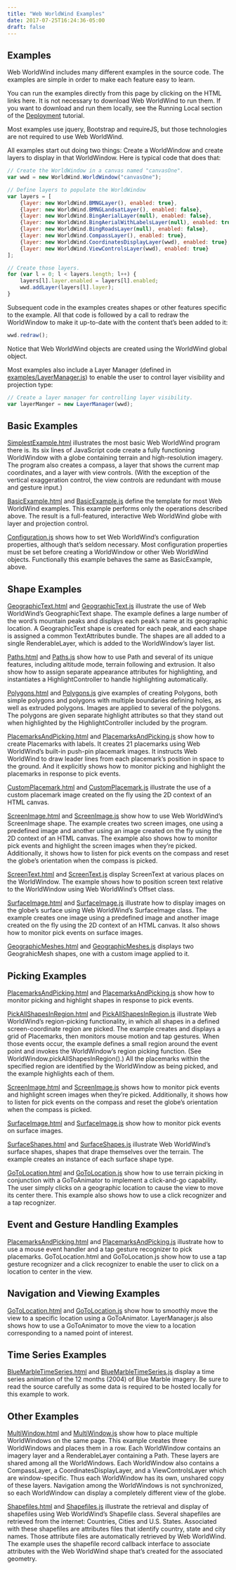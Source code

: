 ```yaml
---
title: "Web WorldWind Examples"
date: 2017-07-25T16:24:36-05:00
draft: false
---
```


## Examples

Web WorldWind includes many different examples in the source code. The examples are simple in order to make each feature easy to learn.

You can run the examples directly from this page by clicking on the HTML links here. It is not necessary to download Web WorldWind to run them. If you want to download and run them locally, see the Running Local section of the [Deployment](/web/tutorials/deployment/) tutorial.

Most examples use jquery, Bootstrap and requireJS, but those technologies are not required to use Web WorldWind.

All examples start out doing two things: Create a WorldWindow and create layers to display in that WorldWindow.  Here is typical code that does that:

```javascript
// Create the WorldWindow in a canvas named "canvasOne".
var wwd = new WorldWind.WorldWindow("canvasOne");

// Define layers to populate the WorldWindow
var layers = [
    {layer: new WorldWind.BMNGLayer(), enabled: true},
    {layer: new WorldWind.BMNGLandsatLayer(), enabled: false},
    {layer: new WorldWind.BingAerialLayer(null), enabled: false},
    {layer: new WorldWind.BingAerialWithLabelsLayer(null), enabled: true},
    {layer: new WorldWind.BingRoadsLayer(null), enabled: false},
    {layer: new WorldWind.CompassLayer(), enabled: true},
    {layer: new WorldWind.CoordinatesDisplayLayer(wwd), enabled: true},
    {layer: new WorldWind.ViewControlsLayer(wwd), enabled: true}
];

// Create those layers.
for (var l = 0; l < layers.length; l++) {
    layers[l].layer.enabled = layers[l].enabled;
    wwd.addLayer(layers[l].layer);
}
```

Subsequent code in the examples creates shapes or other features specific to the example. All that code is followed by a call to redraw the WorldWindow to make it up-to-date with the content that’s been added to it:

```javascript
wwd.redraw();
```

Notice that Web WorldWind objects are created using the WorldWind global object.

Most examples also include a Layer Manager (defined in [examples/LayerManager.js](https://github.com/NASAWorldWind/WebWorldWind/blob/develop/examples/LayerManager.js)) to enable the user to control layer visibility and projection type:

```javascript
// Create a layer manager for controlling layer visibility.
var layerManger = new LayerManager(wwd);
```

## Basic Examples

[SimplestExample.html](https://github.com/NASAWorldWind/WebWorldWind/blob/develop/examples/SimplestExample.html) illustrates the most basic Web WorldWind program there is. Its six lines of JavaScript code create a fully functioning WorldWindow with a globe containing terrain and high-resolution imagery. The program also creates a compass, a layer that shows the current map coordinates, and a layer with view controls. (With the exception of the vertical exaggeration control, the view controls are redundant with mouse and gesture input.)

[BasicExample.html](https://github.com/NASAWorldWind/WebWorldWind/blob/develop/examples/BasicExample.html) and [BasicExample.js](https://github.com/NASAWorldWind/WebWorldWind/blob/develop/examples/BasicExample.js) define the template for most Web WorldWind examples. This example performs only the operations described above. The result is a full-featured, interactive Web WorldWind globe with layer and projection control.

[Configuration.js](https://github.com/NASAWorldWind/WebWorldWind/blob/develop/examples/Configuration.js) shows how to set Web WorldWind’s configuration properties, although that’s seldom necessary. Most configuration properties must be set before creating a WorldWindow or other Web WorldWind objects. Functionally this example behaves the same as BasicExample, above.

## Shape Examples

[GeographicText.html](https://github.com/NASAWorldWind/WebWorldWind/blob/develop/examples/GeographicText.html) and [GeographicText.js](https://github.com/NASAWorldWind/WebWorldWind/blob/develop/examples/GeographicText.js) illustrate the use of Web WorldWind’s GeographicText shape. The example defines a large number of the word’s mountain peaks and displays each peak’s name at its geographic location. A GeographicText shape is created for each peak, and each shape is assigned a common TextAttributes bundle. The shapes are all added to a single RenderableLayer, which is added to the WorldWindow’s layer list.

[Paths.html](https://github.com/NASAWorldWind/WebWorldWind/blob/develop/examples/Paths.html) and [Paths.js](https://github.com/NASAWorldWind/WebWorldWind/blob/develop/examples/Paths.js) show how to use Path and several of its unique features, including altitude mode, terrain following and extrusion. It also show how to assign separate appearance attributes for highlighting, and  instantiates a HighlightController to handle highlighting automatically.

[Polygons.html](https://github.com/NASAWorldWind/WebWorldWind/blob/develop/examples/Polygons.html) and [Polygons.js](https://github.com/NASAWorldWind/WebWorldWind/blob/develop/examples/Polygons.js) give examples of creating Polygons, both simple polygons and polygons with multiple boundaries defining holes, as well as extruded polygons. Images are applied to several of the polygons. The polygons are given separate highlight attributes so that they stand out when highlighted by the HighlightController included by the program.

[PlacemarksAndPicking.html](https://github.com/NASAWorldWind/WebWorldWind/blob/develop/examples/PlacemarksAndPicking.html) and [PlacemarksAndPicking.js](https://github.com/NASAWorldWind/WebWorldWind/blob/develop/examples/PlacemarksAndPicking.js) show how to create Placemarks with labels. It creates 21 placemarks using Web WorldWind’s built-in push-pin placemark images. It instructs Web WorldWind to draw leader lines from each placemark’s position in space to the ground. And it explicitly shows how to monitor picking and highlight the placemarks in response to pick events.

[CustomPlacemark.html](https://github.com/NASAWorldWind/WebWorldWind/blob/develop/examples/CustomPlacemark.html) and [CustomPlacemark.js](https://github.com/NASAWorldWind/WebWorldWind/blob/develop/examples/CustomPlacemark.js) illustrate the use of a custom placemark image created on the fly using the 2D context of an HTML canvas.

[ScreenImage.html](https://github.com/NASAWorldWind/WebWorldWind/blob/develop/examples/ScreenImage.html) and [ScreenImage.js](https://github.com/NASAWorldWind/WebWorldWind/blob/develop/examples/ScreenImage.js) show how to use Web WorldWind’s ScreenImage shape. The example creates two screen images, one using a predefined image and another using an image created on the fly using the 2D context of an HTML canvas. The example also shows how to monitor pick events and highlight the screen images when they’re picked. Additionally, it shows how to listen for pick events on the compass and reset the globe’s orientation when the compass is picked.

[ScreenText.html](https://github.com/NASAWorldWind/WebWorldWind/blob/develop/examples/ScreenText.html) and [ScreenText.js](https://github.com/NASAWorldWind/WebWorldWind/blob/develop/examples/ScreenText.js) display ScreenText at various places on the WorldWindow. The example shows how to position screen text relative to the WorldWindow using Web WorldWind’s Offset class.

[SurfaceImage.html](https://github.com/NASAWorldWind/WebWorldWind/blob/develop/examples/SurfaceImage.html) and [SurfaceImage.js](https://github.com/NASAWorldWind/WebWorldWind/blob/develop/examples/SurfaceImage.js) illustrate how to display images on the globe’s surface using Web WorldWind’s SurfaceImage class. The example creates one image using a predefined image and another image created on the fly using the 2D context of an HTML canvas. It also shows how to monitor pick events on surface images.

[GeographicMeshes.html](https://github.com/NASAWorldWind/WebWorldWind/blob/develop/examples/GeographicMeshes.html) and [GeographicMeshes.js](https://github.com/NASAWorldWind/WebWorldWind/blob/develop/examples/GeographicMeshes.js) displays two GeograhicMesh shapes, one with a custom image applied to it.

## Picking Examples

[PlacemarksAndPicking.html](https://github.com/NASAWorldWind/WebWorldWind/blob/develop/examples/PlacemarksAndPicking.html) and [PlacemarksAndPicking.js](https://github.com/NASAWorldWind/WebWorldWind/blob/develop/examples/PlacemarksAndPicking.js)  show how to monitor picking and highlight shapes in response to pick events.

[PickAllShapesInRegion.html](https://github.com/NASAWorldWind/WebWorldWind/blob/develop/examples/PickAllShapesInRegion.html) and [PickAllShapesInRegion.js](https://github.com/NASAWorldWind/WebWorldWind/blob/develop/examples/PickAllShapesInRegion.js) illustrate Web WorldWind’s region-picking functionality, in which all shapes in a defined screen-coordinate region are picked. The example creates and displays a grid of Placemarks, then monitors mouse motion and tap gestures. When those events occur, the example defines a small region around the event point and invokes the WorldWindow’s region picking function. (See WorldWindow.pickAllShapesInRegion().) All the placemarks within the specified region are identified by the WorldWindow as being picked, and the example highlights each of them.

[ScreenImage.html](https://github.com/NASAWorldWind/WebWorldWind/blob/develop/examples/ScreenImage.html) and [ScreenImage.js](https://github.com/NASAWorldWind/WebWorldWind/blob/develop/examples/ScreenImage.js) shows how to monitor pick events and highlight  screen images when they’re picked. Additionally, it shows how to listen for pick events on the compass and reset the globe’s orientation when the compass is picked.

[SurfaceImage.html](https://github.com/NASAWorldWind/WebWorldWind/blob/develop/examples/SurfaceImage.html) and [SurfaceImage.js](https://github.com/NASAWorldWind/WebWorldWind/blob/develop/examples/SurfaceImage.js) show how to monitor pick events on surface images.

[SurfaceShapes.html](https://github.com/NASAWorldWind/WebWorldWind/blob/develop/examples/SurfaceShapes.html) and [SurfaceShapes.js](https://github.com/NASAWorldWind/WebWorldWind/blob/develop/examples/SurfaceShapes.js) illustrate Web WorldWind’s surface shapes, shapes that drape themselves over the terrain. The example creates an instance of each surface shape type.

[GoToLocation.html](https://github.com/NASAWorldWind/WebWorldWind/blob/develop/examples/GoToLocation.html) and [GoToLocation.js](https://github.com/NASAWorldWind/WebWorldWind/blob/develop/examples/GoToLocation.js) show how to use terrain picking in conjunction with a GoToAnimator to implement a click-and-go capability. The user simply clicks on a geographic location to cause the view to move its center there. This example also shows how to use a click recognizer and a tap recognizer.

## Event and Gesture Handling Examples

[PlacemarksAndPicking.html](https://github.com/NASAWorldWind/WebWorldWind/blob/develop/examples/PlacemarksAndPicking.html) and [PlacemarksAndPicking.js](https://github.com/NASAWorldWind/WebWorldWind/blob/develop/examples/PlacemarksAndPicking.js) illustrate how to use a mouse event handler and a tap gesture recognizer to pick placemarks. GoToLocation.html and GoToLocation.js show how to use a tap gesture recognizer and a click recognizer to enable the user to click on a location to center in the view.

## Navigation and Viewing Examples

[GoToLocation.html](https://github.com/NASAWorldWind/WebWorldWind/blob/develop/examples/GoToLocation.html) and [GoToLocation.js](https://github.com/NASAWorldWind/WebWorldWind/blob/develop/examples/GoToLocation.js) show how to smoothly move the view to a specific location using a GoToAnimator. LayerManager.js also shows how to use a GoToAnimator to move the view to a location corresponding to a named point of interest.

## Time Series Examples

[BlueMarbleTimeSeries.html](https://github.com/NASAWorldWind/WebWorldWind/blob/develop/examples/BlueMarbleTimeSeries.html) and [BlueMarbleTimeSeries.js](https://github.com/NASAWorldWind/WebWorldWind/blob/develop/examples/BlueMarbleTimeSeries.js) display a time series animation of the 12 months (2004) of Blue Marble imagery. Be sure to read the source carefully as some data is required to be hosted locally for this example to work.

## Other Examples

[MultiWindow.html](https://github.com/NASAWorldWind/WebWorldWind/blob/develop/examples/MultiWindow.html) and [MultiWindow.js](https://github.com/NASAWorldWind/WebWorldWind/blob/develop/examples/MultiWindow.js) show how to place multiple WorldWindows on the same page. This example creates three WorldWindows and places them in a row. Each WorldWindow contains an imagery layer and a RenderableLayer containing a Path. These layers are shared among all the WorldWindows. Each WorldWindow also contains a CompassLayer, a CoordinatesDisplayLayer, and a ViewControlsLayer which are window-specific. Thus each WorldWindow has its own, unshared copy of these layers. Navigation among the WorldWindows is not synchronized, so each WorldWindow can display a completely different view of the globe.

[Shapefiles.html](https://github.com/NASAWorldWind/WebWorldWind/blob/develop/examples/Shapefiles.html) and [Shapefiles.js](https://github.com/NASAWorldWind/WebWorldWind/blob/develop/examples/Shapefiles.js) illustrate the retrieval and display of shapefiles using Web WorldWind’s Shapefile class. Several shapefiles are retrieved from the internet: Countries, Cities and U.S. States. Associated with these shapefiles are attributes files that identify country, state and city names. Those attribute files are automatically retrieved by Web WorldWind. The example uses the shapefile record callback interface to associate attributes with the Web WorldWind shape that’s created for the associated geometry.